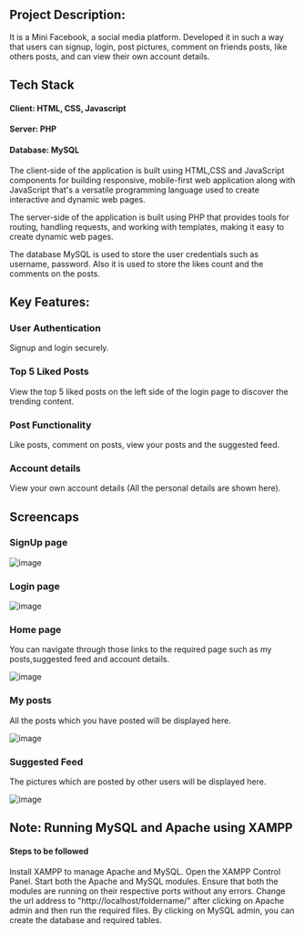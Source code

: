 ## Project Description:
It is a Mini Facebook, a social media platform. Developed it in such a way that users can signup, login, post pictures, comment on friends posts, like others posts, and can view their own account details.

## Tech Stack
#### Client: HTML, CSS, Javascript

#### Server: PHP

#### Database: MySQL

The client-side of the application is built using HTML,CSS and JavaScript components for building responsive, mobile-first web application along with JavaScript that's a versatile programming language used to create interactive and dynamic web pages.

The server-side of the application is built using PHP that provides tools for routing, handling requests, and working with templates, making it easy to create dynamic web pages.

The database MySQL is used to store the user credentials such as username, password. Also it is used to store the likes count and the comments on the posts.

## Key Features:
### User Authentication
Signup and login securely.
### Top 5 Liked Posts
View the top 5 liked posts on the left side of the login page to discover the trending content.
### Post Functionality
Like posts, comment on posts, view your posts and the suggested feed.
### Account details
View your own account details (All the personal details are shown here).

## Screencaps

### SignUp page
![image](https://github.com/Jyothirmai-123/Mini-Facebook/assets/113755812/d9861e33-bf6e-4f79-a6ba-109745599d71)

### Login page
![image](https://github.com/Jyothirmai-123/Mini-Facebook/assets/113755812/9a7b9cef-b759-4476-8e68-42dcf4b2092a)

### Home page
You can navigate through those links to the required page such as my posts,suggested feed and account details.

![image](https://github.com/Jyothirmai-123/Mini-Facebook/assets/113755812/20c47285-8d64-4d8d-be24-9c56889c83b8)

### My posts
All the posts which you have posted will be displayed here.

![image](https://github.com/Jyothirmai-123/Mini-Facebook/assets/113755812/4f030b0b-17ff-4cc4-bff4-a019c5171a63)

### Suggested Feed
The pictures which are posted by other users will be displayed here.

![image](https://github.com/Jyothirmai-123/Mini-Facebook/assets/113755812/6389931e-6095-4886-a9d3-ba9ed1df64bd)

## Note: Running MySQL and Apache using XAMPP
#### Steps to be followed
Install XAMPP to manage Apache and MySQL.
Open the XAMPP Control Panel.
Start both the Apache and MySQL modules.
Ensure that both the modules are running on their respective ports without any errors.
Change the url address to "http://localhost/foldername/" after clicking on Apache admin and then run the required files.
By clicking on MySQL admin, you can create the database and required tables.
